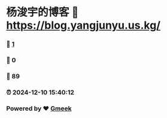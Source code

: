 # 杨浚宇的博客 :link: https://blog.yangjunyu.us.kg/ 
### :page_facing_up: [1](https://blog.yangjunyu.us.kg//tag.html) 
### :speech_balloon: 0 
### :hibiscus: 89 
### :alarm_clock: 2024-12-10 15:40:12 
### Powered by :heart: [Gmeek](https://github.com/Meekdai/Gmeek)
